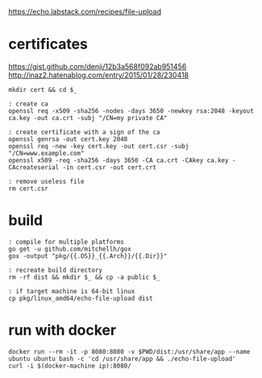 https://echo.labstack.com/recipes/file-upload

# certificates

https://gist.github.com/denji/12b3a568f092ab951456
http://inaz2.hatenablog.com/entry/2015/01/28/230418

```
mkdir cert && cd $_

: create ca
openssl req -x509 -sha256 -nodes -days 3650 -newkey rsa:2048 -keyout ca.key -out ca.crt -subj "/CN=my private CA"

: create certificate with a sign of the ca
openssl genrsa -out cert.key 2048
openssl req -new -key cert.key -out cert.csr -subj "/CN=www.example.com"
openssl x509 -req -sha256 -days 3650 -CA ca.crt -CAkey ca.key -CAcreateserial -in cert.csr -out cert.crt

: remove useless file
rm cert.csr
```

# build

```
: compile for multiple platforms
go get -u github.com/mitchellh/gox
gox -output "pkg/{{.OS}}_{{.Arch}}/{{.Dir}}"

: recreate build directory
rm -rf dist && mkdir $_ && cp -a public $_

: if target machine is 64-bit linux
cp pkg/linux_amd64/echo-file-upload dist
```

# run with docker

```
docker run --rm -it -p 8080:8080 -v $PWD/dist:/usr/share/app --name ubuntu ubuntu bash -c 'cd /usr/share/app && ./echo-file-upload'
curl -i $(docker-machine ip):8080/
```
